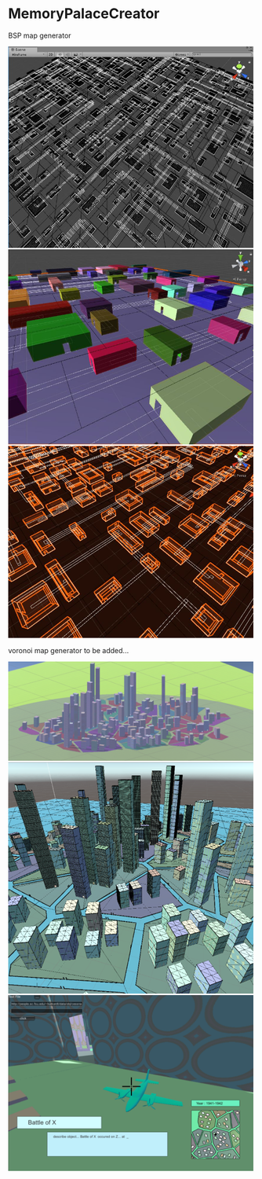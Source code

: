 # MemoryPalaceCreator
BSP map generator

<img alt="MPC" src="/WF.JPG" width="500" />
<img alt="MPC" src="/I.JPG" width="500" />
<img alt="MPC" src="/MPC.JPG" width="500" />

voronoi map generator to be added...


<img alt="MPC" src="/MPC_V.png" width="500" />
<img alt="MPC" src="/MPC1.png" width="500" />
<img alt="MPC" src="/MPC_FPV.png" width="500" />
